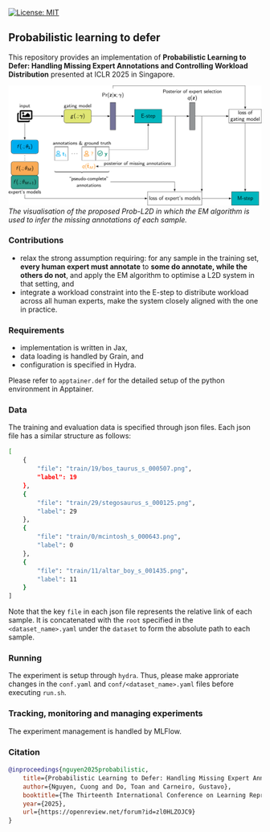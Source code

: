 [![License: MIT](https://img.shields.io/badge/License-MIT-green.svg)](https://opensource.org/licenses/MIT)

## Probabilistic learning to defer

This repository provides an implementation of **Probabilistic Learning to Defer: Handling Missing Expert Annotations and Controlling Workload Distribution** presented at ICLR 2025 in Singapore.

![visualisation](img/visualisation.png)
*The visualisation of the proposed Prob-L2D in which the EM algorithm is used to infer the missing annotations of each sample.*


### Contributions

 - relax the strong assumption requiring: for any sample in the training set, **every human expert must annotate** to **some do annotate, while the others do not**, and apply the EM algorithm to optimise a L2D system in that setting, and
 - integrate a workload constraint into the E-step to distribute workload across all human experts, make the system closely aligned with the one in practice.


### Requirements

 - implementation is written in Jax,
 - data loading is handled by Grain, and
 - configuration is specified in Hydra.

Please refer to `apptainer.def` for the detailed setup of the python environment in Apptainer.


### Data

The training and evaluation data is specified through json files. Each json file has a similar structure as follows:

```bash
[
    {
        "file": "train/19/bos_taurus_s_000507.png",
        "label": 19
    },
    {
        "file": "train/29/stegosaurus_s_000125.png",
        "label": 29
    },
    {
        "file": "train/0/mcintosh_s_000643.png",
        "label": 0
    },
    {
        "file": "train/11/altar_boy_s_001435.png",
        "label": 11
    }
]
```
Note that the key `file` in each json file represents the relative link of each sample. It is concatenated with the `root` specified in the `<dataset_name>.yaml` under the `dataset` to form the absolute path to each sample.


### Running

The experiment is setup through `hydra`. Thus, please make approriate changes in the `conf.yaml` and `conf/<dataset_name>.yaml` files before executing `run.sh`.


### Tracking, monitoring and managing experiments

The experiment management is handled by MLFlow.


### Citation

```bibtex
@inproceedings{nguyen2025probabilistic,
    title={Probabilistic Learning to Defer: Handling Missing Expert Annotations and Controlling Workload Distribution},
    author={Nguyen, Cuong and Do, Toan and Carneiro, Gustavo},
    booktitle={The Thirteenth International Conference on Learning Representations},
    year={2025},
    url={https://openreview.net/forum?id=zl0HLZOJC9}
}
```